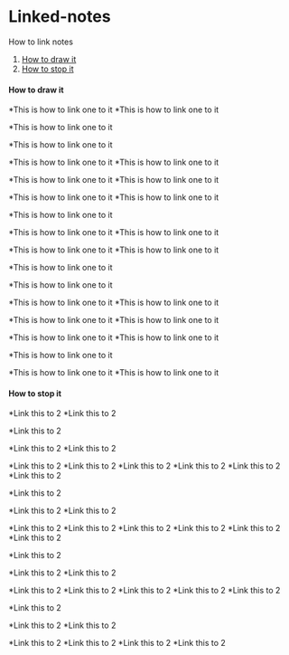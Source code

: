 # Linked-notes
How to link notes

1. [How to draw it](#how-to-draw-it)
2. [How to stop it](#how-to-stop-it)

#### How to draw it
*This is how to link one to it
*This is how to link one to it



*This is how to link one to it





*This is how to link one to it

*This is how to link one to it
*This is how to link one to it




*This is how to link one to it
*This is how to link one to it

*This is how to link one to it
*This is how to link one to it



*This is how to link one to it

*This is how to link one to it
*This is how to link one to it

*This is how to link one to it
*This is how to link one to it



*This is how to link one to it





*This is how to link one to it

*This is how to link one to it
*This is how to link one to it




*This is how to link one to it
*This is how to link one to it

*This is how to link one to it
*This is how to link one to it



*This is how to link one to it

*This is how to link one to it
*This is how to link one to it

#### How to stop it
*Link this to 2
*Link this to 2


*Link this to 2



*Link this to 2
*Link this to 2

*Link this to 2
*Link this to 2
*Link this to 2
*Link this to 2
*Link this to 2
*Link this to 2


*Link this to 2



*Link this to 2
*Link this to 2

*Link this to 2
*Link this to 2
*Link this to 2
*Link this to 2
*Link this to 2
*Link this to 2


*Link this to 2



*Link this to 2
*Link this to 2

*Link this to 2
*Link this to 2
*Link this to 2
*Link this to 2
*Link this to 2


*Link this to 2



*Link this to 2
*Link this to 2

*Link this to 2
*Link this to 2
*Link this to 2
*Link this to 2
